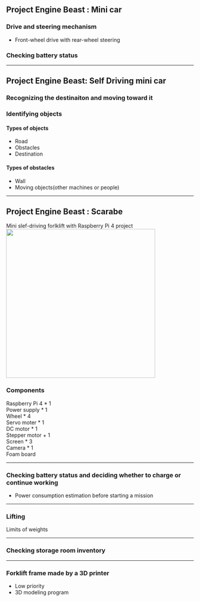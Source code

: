 ## Project Engine Beast : Mini car  
### Drive and steering mechanism  
- Front-wheel drive with rear-wheel steering

### Checking battery status

---
## Project Engine Beast: Self Driving mini car
### Recognizing the destinaiton and moving toward it

### Identifying objects
#### Types of objects
- Road
- Obstacles
- Destination

#### Types of obstacles
- Wall
- Moving objects(other machines or people)

---
## Project Engine Beast : Scarabe
Mini slef-driving forlklift with Raspberry Pi 4 project  
<img src="https://github.com/user-attachments/assets/82ddc067-4ce6-4fbc-92a6-cabd09e720dd" width="400"/>

### Components
Raspberry Pi 4 * 1  
Power supply * 1  
Wheel * 4  
Servo moter * 1  
DC motor * 1  
Stepper motor + 1  
Screen * 3  
Camera * 1  
Foam board  

---
### Checking battery status and deciding whether to charge or continue working
- Power consumption estimation before starting a mission

---
### Lifting
Limits of weights

---
### Checking storage room inventory

---
### Forklift frame made by a 3D printer
- Low priority
- 3D modeling program
